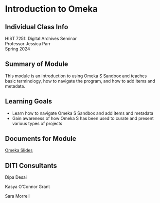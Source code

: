 <h1>Introduction to Omeka</h1>

<h2>Individual Class Info</h2>

HIST 7251: Digital Archives Seminar <br>
Professor Jessica Parr<br>
Spring 2024<br>


<h2>Summary of Module</h2>

This module is an introduction to using Omeka S Sandbox and teaches basic terminology, how to navigate the program, and how to add items and metadata.

<h2>Learning Goals</h2>

+ Learn how to navigate Omeka S Sandbox and add items and metadata
+ Gain awareness of how Omeka S has been used to curate and present various types of projects


<h2>Documents for Module</h2>

[Omeka Slides](https://github.com/NULabNortheastern/digitalassignmentshowcase/blob/main/digital-archiving/sp24-parr-hist7251-omeka/SP24_Parr-HIST7251-Omeka.pdf)

<h2>DITI Consultants</h2>

Dipa Desai

Kasya O’Connor Grant

Sara Morrell



